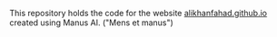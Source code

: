 This repository holds the code for the website <a href="https://alikhanfahad.github.io">alikhanfahad.github.io</a> created using Manus AI. ("Mens et manus")
